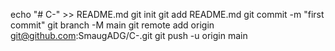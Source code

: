 echo "# C-" >> README.md
git init
git add README.md
git commit -m "first commit"
git branch -M main
git remote add origin git@github.com:SmaugADG/C-.git
git push -u origin main